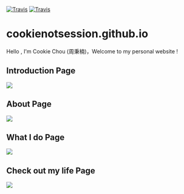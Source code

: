 [![Travis](https://img.shields.io/badge/language-Javascript-yellow.svg)](https://www.javascript.com/)
[![Travis](https://img.shields.io/badge/language-HTML-red.svg)](https://www.w3.org/html/)
# cookienotsession.github.io
Hello , I'm Cookie Chou (周秉楠)，Welcome to my personal website !

Introduction Page
---
<img src="https://i.imgur.com/4XclMew.png" />

About Page
---
<img src="https://i.imgur.com/kjwuhlJ.jpg"/>

What I do Page
---
<img src="https://i.imgur.com/LQ3hy5I.jpg"/>

Check out my life Page
---
<img src="https://i.imgur.com/E08iWfF.jpg"/>
